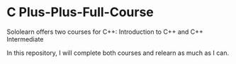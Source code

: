 # C Plus-Plus-Full-Course

Sololearn offers two courses for C++: Introduction to C++ and C++ Intermediate

In this repository, I will complete both courses and relearn as much as I can.

